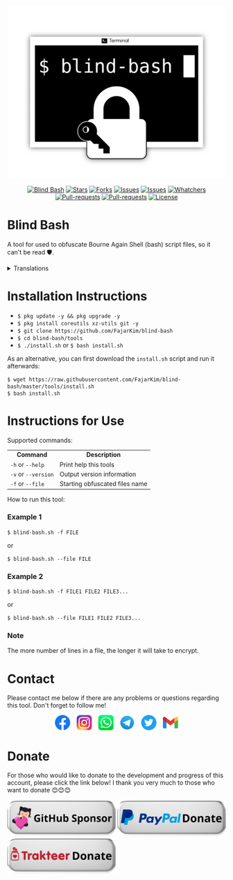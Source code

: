 ![Blind Bash Logo](https://raw.githubusercontent.com/FajarKim/blind-bash/master/images/logo.png)
<div align="center">
    <a href="https://github.com/FajarKim/blind-bash"><img src="https://img.shields.io/github/languages/code-size/FajarKim/blind-bash?label=BZip2%20Shell%20Exec&style=plastic&logo=github&color=blue" alt="Blind Bash"></a>
    <a href="https://github.com/FajarKim/blind-bash/stargazers/"><img src="https://img.shields.io/github/stars/FajarKim/blind-bash?label=Star&style=plastic&color=red" alt="Stars"></a>
    <a href="https://github.com/FajarKim/blind-bash/network/members/"><img src="https://img.shields.io/github/forks/FajarKim/blind-bash?label=Fork&style=plastic&color=f5ff5e" alt="Forks"></a>
    <a href="https://github.com/FajarKim/blind-bash/issues?q=is%3Aopen+is%3Aissue/"><img src="https://img.shields.io/github/issues/FajarKim/blind-bash?label=Issue&style=plastic&color=a1b3ff" alt="Issues"></a>
    <a href="https://github.com/FajarKim/blind-bash/issues?q=is%3Aissue+is%3Aclosed/"><img src="https://img.shields.io/github/issues-closed/FajarKim/blind-bash?label=Issue&style=plastic&color=ffffff" alt="Issues"></a>
    <a href="https://github.com/FajarKim/blind-bash/watchers/"><img src="https://img.shields.io/github/watchers/FajarKim/blind-bash?label=Watch&style=plastic&color=1fe1f" alt="Whatchers"></a>
    <a href="https://github.com/FajarKim/blind-bash/pulls?q=is%3Aopen+is%3Apr/"><img src="https://img.shields.io/github/issues-pr/FajarKim/blind-bash?&label=Pull%20requests&style=plastic&color=971dff" alt="Pull-requests"></a>
    <a href="https://github.com/FajarKim/blind-bash/pulls?q=is%3Apr+is%3Aclosed/"><img src="https://img.shields.io/github/issues-pr-closed/FajarKim/blind-bash?&label=Pull%20requests&style=plastic&color=orange" alt="Pull-requests"></a>
    <a href="https://github.com/FajarKim/blind-bash/blob/master/LICENSE"><img src="https://img.shields.io/github/license/FajarKim/blind-bash?label=License&style=plastic&color=01ffc4&logo=gnu" alt="License"></a>
</div>

# Blind Bash
A tool for used to obfuscate Bourne Again Shell (bash) script files, so it can't be read 🛡️.

<details>
<summary>Translations</summary>

- [🇫🇷 France](https://github.com/FajarKim/blind-bash/blob/master/README-FR.md)
- [🇮🇩 Indonesian](https://github.com/FajarKim/blind-bash)
- [🇰🇷 Korean](https://github.com/FajarKim/blind-bash/blob/master/README-KR.md)
</details>

# Installation Instructions
- `$ pkg update -y && pkg upgrade -y`
- `$ pkg install coreutils xz-utils git -y`
- `$ git clone https://github.com/FajarKim/blind-bash`
- `$ cd blind-bash/tools`
- `$ ./install.sh` or `$ bash install.sh`

As an alternative, you can first download the `install.sh` script and run it afterwards:
```text
$ wget https://raw.githubusercontent.com/FajarKim/blind-bash/master/tools/install.sh
$ bash install.sh
```

# Instructions for Use
Supported commands:
<table>
    <tr>
        <td><div align="center"><b>Command</b></div></td>
        <td><div align="center"><b>Description</b></div></td>
    </tr>
    <tr>
        <td><div align="left"><code>-h</code> or <code>--help</code></div></td>
        <td><div align="left">Print help this tools</div></td>
    </tr>
    <tr>
        <td><div align="left"><code>-v</code> or <code>--version</code></div></td>
        <td><div align="left">Output version information</div></td>
    </tr>
    <tr>
        <td><div align="left"><code>-f</code> or <code>--file</code></div></td>
        <td><div align="left">Starting obfuscated files name</div></td>
    </tr>
<table>

How to run this tool:
### Example 1
```text
$ blind-bash.sh -f FILE
```
or
```text
$ blind-bash.sh --file FILE
```
### Example 2
```text
$ blind-bash.sh -f FILE1 FILE2 FILE3...
```
or
```text
$ blind-bash.sh --file FILE1 FILE2 FILE3...
```
### Note
The more number of lines in a file, the longer it will take to encrypt.

# Contact
Please contact me below if there are any problems or questions regarding this tool. Don't forget to follow me!
<div align="center">
    <a href="https://www.facebook.com/fajarrkim"><img src="https://raw.githubusercontent.com/FajarKim/FajarKim/master/images/facebook_logo.png" alt="Facebook" width="35"></a>
    &ensp;
    <a href="https://www.instagram.com/fajarkim_"><img src="https://raw.githubusercontent.com/FajarKim/FajarKim/master/images/instagram_logo.png" alt="Instagram" width="35"></a>
    &ensp;
    <a href="https://wa.me/6285659850910?text=Hi"><img src="https://raw.githubusercontent.com/FajarKim/FajarKim/master/images/whatsapp_logo.png" alt="WhatsApp" width="35"></a>
    &ensp;
    <a href="https://t.me/FajarThea"><img src="https://raw.githubusercontent.com/FajarKim/FajarKim/master/images/telegram_logo.png" alt="Telegram" width="35"></a>
    &ensp;
    <a href="https://www.twitter.com/fajarkim_"><img src="https://raw.githubusercontent.com/FajarKim/FajarKim/master/images/twitter_logo.png" alt="Twitter" width="35"></a>
    &ensp;
    <a href="mailto:fajarrkim@gmail.com"><img src="https://raw.githubusercontent.com/FajarKim/FajarKim/master/images/gmail_logo.png" alt="Gmail" width="35"></a>
</div>

# Donate
For those who would like to donate to the development and progress of this account, please click the link below! I thank you very much to those who want to donate 😊😊😊
<div align="left">
    <a href="https://github.com/sponsors/FajarKim/"><img src="https://raw.githubusercontent.com/FajarKim/FajarKim/master/images/donate_github.png" alt="GitHub Sponsor" width="250"></a>
    <a href="https://paypal.me/agusbirawan/"><img src="https://raw.githubusercontent.com/FajarKim/FajarKim/master/images/donate_paypal.png" alt="PayPal Donate" width="250"></a>
    <a href="https://trakteer.id/FajarKim/"><img src="https://raw.githubusercontent.com/FajarKim/FajarKim/master/images/donate_trakteer.png" alt="Trakteer.id Donate" width="250"></a>
</div>